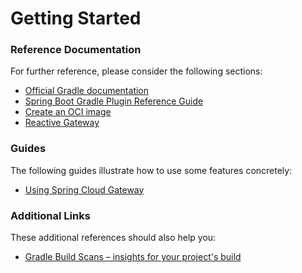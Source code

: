 # Getting Started

### Reference Documentation

For further reference, please consider the following sections:

* [Official Gradle documentation](https://docs.gradle.org)
* [Spring Boot Gradle Plugin Reference Guide](https://docs.spring.io/spring-boot/3.3.5/gradle-plugin)
* [Create an OCI image](https://docs.spring.io/spring-boot/3.3.5/gradle-plugin/packaging-oci-image.html)
* [Reactive Gateway](https://docs.spring.io/spring-cloud-gateway/reference/spring-cloud-gateway.html)

### Guides

The following guides illustrate how to use some features concretely:

* [Using Spring Cloud Gateway](https://github.com/spring-cloud-samples/spring-cloud-gateway-sample)

### Additional Links

These additional references should also help you:

* [Gradle Build Scans – insights for your project's build](https://scans.gradle.com#gradle)

